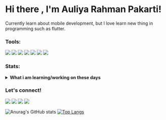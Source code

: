 # Hi there , I'm Auliya Rahman Pakarti!
Currently learn about mobile development, but I love learn new thing in programming such as flutter.  

### Tools:
<p>
    <img src="https://img.shields.io/badge/OS-windows-blue?&logo=windows" />
    <img src="https://img.shields.io/badge/OS-ubuntu-blue?&logo=ubuntu" />
    <img src="https://img.shields.io/badge/Code-java-blue?&logo=java" />
    <img src="https://img.shields.io/badge/Code-kotlin-blue?&logo=kotlin" />
    <img src="https://img.shields.io/badge/IDE-android studio-blue?&logo=android studio" />
    <img src="https://img.shields.io/badge/Text%20Editor-Visual%20Studio%20Code-blue?&logo=visual%20studio%20code&logoColor=blue" />
    <img src="https://img.shields.io/badge/Design-figma-blue?&logo=Figma" />
  
</p>

### Stats:
<details>
 <summary><strong>What i am learning/working on these days</strong></summary>
    - 🔭 I’m currently undgraduated student at Institut Teknologi Telkom Surabaya </br>
    - 🌱 I’m currently learning java, kotlin, dart and UIKit </br>
    - 👯 I’m looking to collaborate on Mobile Apps. </br>
    - 😄 Pronouns: He/Him </br>
</details>

### Let's connect!
<p>
    <a href="https://www.linkedin.com/in/auliya-rahman-p-48b7ab218" target="blank"><img src="https://img.shields.io/badge/Linkedin-30302f?style=flat&logo=linkedin" /></a>
    <a href="mailto:rahmanpakarti221@gmail.com" target="blank"><img src="https://img.shields.io/badge/Email_-30302f?style=flat&logo=gmail" /></a>
    <a href="https://www.instagram.com/willbe_mann/" target="blank"><img src="https://img.shields.io/badge/Instagram-30302f?style=flat&logo=instagram" /></a>
    <a href="https://www.facebook.com/auliya.rahmanp" target="blank"><img src="https://img.shields.io/badge/Facebook-30302f?style=flat&logo=facebook" /></a>
</p>

![Anurag's GitHub stats](https://github-readme-stats.vercel.app/api?username=rahmanpakarti22&show_icons=true&theme=radical) 
[![Top Langs](https://github-readme-stats.vercel.app/api/top-langs/?username=rahmanpakarti22&layout=compact)](https://github.com/rahmanpakarti22/github-readme-stats) 
